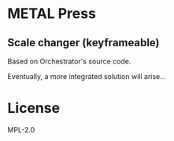 # METAL Press

## Scale changer (keyframeable)

Based on Orchestrator's source code.

Eventually, a more integrated solution will arise...

# License

MPL-2.0
